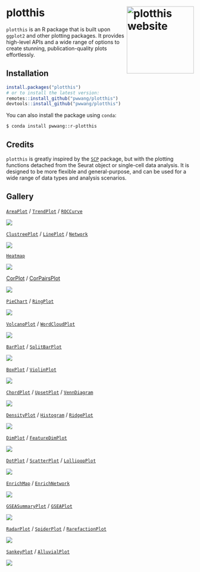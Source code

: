 # plotthis <a href="https://pwwang.github.io/plotthis/"><img src="man/figures/logo.png" align="right" height="180" alt="plotthis website" /></a>

`plotthis` is an R package that is built upon `ggplot2` and other plotting packages. It provides high-level APIs and a wide range of options to create stunning, publication-quality plots effortlessly.

## Installation

```r
install.packages("plotthis")
# or to install the latest version:
remotes::install_github("pwwang/plotthis")
devtools::install_github("pwwang/plotthis")
```

You can also install the package using `conda`:

```
$ conda install pwwang::r-plotthis
```

## Credits

`plotthis` is greatly inspired by the [`SCP`][1] package, but with the plotting functions detached from the Seurat object or single-cell data analysis. It is designed to be more flexible and general-purpose, and can be used for a wide range of data types and analysis scenarios.

## Gallery
[`AreaPlot`][2] / [`TrendPlot`][3] / [`ROCCurve`][28]

![](man/figures/area-trend.png)

[`ClustreePlot`][4] / [`LinePlot`][5] / [`Network`][27]

![](man/figures/clustree-line.png)

[`Heatmap`][6]

![](man/figures/heatmap.png)

[CorPlot][24] / [CorPairsPlot][25]

![](man/figures/cor-corpairs.png)

[`PieChart`][7] / [`RingPlot`][8]

![](man/figures/pie-ring.png)

[`VolcanoPlot`][9] / [`WordCloudPlot`][10]

![](man/figures/volcano-wordcloud.png)

[`BarPlot`][11] / [`SplitBarPlot`][11]

![](man/figures/bar-splitbar.png)

[`BoxPlot`][12] / [`ViolinPlot`][12]

![](man/figures/box-violin.png)

[`ChordPlot`][13] / [`UpsetPlot`][14] / [`VennDiagram`][15]

![](man/figures/chord-upset-venn.png)

[`DensityPlot`][16] / [`Histogram`][16] / [`RidgePlot`][23]

![](man/figures/density-histogram.png)

[`DimPlot`][17] / [`FeatureDimPlot`][17]

![](man/figures/dimplot.png)

[`DotPlot`][18] / [`ScatterPlot`][18] / [`LollipopPlot`][18]

![](man/figures/dot-scatter-lollipop.png)

[`EnrichMap`][19] / [`EnrichNetwork`][19]

![](man/figures/enrich.png)

[`GSEASummaryPlot`][20] / [`GSEAPlot`][20]

![](man/figures/gsea.png)

[`RadarPlot`][21] / [`SpiderPlot`][21] / [`RarefactionPlot`][26]

![](man/figures/radar-spider.png)

[`SankeyPlot`][22] / [`AlluvialPlot`][22]

![](man/figures/sankey-alluvial.png)


[1]: https://zhanghao-njmu.github.io/SCP/index.html
[2]: https://pwwang.github.io/plotthis/reference/AreaPlot.html
[3]: https://pwwang.github.io/plotthis/reference/TrendPlot.html
[4]: https://pwwang.github.io/plotthis/reference/ClustreePlot.html
[5]: https://pwwang.github.io/plotthis/reference/LinePlot.html
[6]: https://pwwang.github.io/plotthis/reference/Heatmap.html
[7]: https://pwwang.github.io/plotthis/reference/PieChart.html
[8]: https://pwwang.github.io/plotthis/reference/RingPlot.html
[9]: https://pwwang.github.io/plotthis/reference/VolcanoPlot.html
[10]: https://pwwang.github.io/plotthis/reference/WordCloudPlot.html
[11]: https://pwwang.github.io/plotthis/reference/barplot.html
[12]: https://pwwang.github.io/plotthis/reference/boxviolinplot.html
[13]: https://pwwang.github.io/plotthis/reference/chordplot.html
[14]: https://pwwang.github.io/plotthis/reference/upsetplot1.html
[15]: https://pwwang.github.io/plotthis/reference/venndiagram1.html
[16]: https://pwwang.github.io/plotthis/reference/densityhistoplot.html
[17]: https://pwwang.github.io/plotthis/reference/dimplot.html
[18]: https://pwwang.github.io/plotthis/reference/dotplot.html
[19]: https://pwwang.github.io/plotthis/reference/enrichmap1.html
[20]: https://pwwang.github.io/plotthis/reference/gsea.html
[21]: https://pwwang.github.io/plotthis/reference/radarplot.html
[22]: https://pwwang.github.io/plotthis/reference/sankeyplot.html
[23]: https://pwwang.github.io/plotthis/reference/RidgePlot.html
[24]: https://pwwang.github.io/plotthis/reference/CorPlot.html
[25]: https://pwwang.github.io/plotthis/reference/CorPairsPlot.html
[26]: https://pwwang.github.io/plotthis/reference/RarefactionPlot.html
[27]: https://pwwang.github.io/plotthis/reference/Network.html
[28]: https://pwwang.github.io/plotthis/reference/ROCCurve.html
